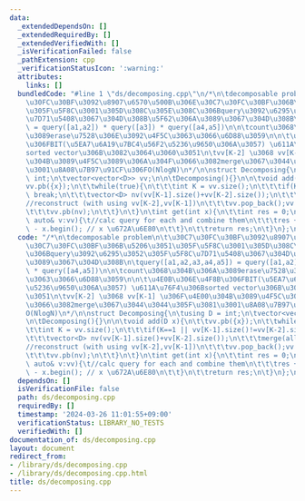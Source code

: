 ```yaml
---
data:
  _extendedDependsOn: []
  _extendedRequiredBy: []
  _extendedVerifiedWith: []
  _isVerificationFailed: false
  _pathExtension: cpp
  _verificationStatusIcon: ':warning:'
  attributes:
    links: []
  bundledCode: "#line 1 \"ds/decomposing.cpp\"\n/*\n\tdecomposable problem\n\t\u30C7\
    \u30FC\u30BF\u3092\u8907\u6570\u500B\u306E\u30C7\u30FC\u30BF\u306B\u5206\u3051\
    \u305F\u5F8C\u3001\u305D\u308C\u305E\u308C\u306Bquery\u3092\u6295\u3052\u305F\u5F8C\
    \u7D71\u5408\u3067\u304D\u308B\u5F62\u306A\u3089\u3067\u304D\u308B\n\tquery([a1,a2,a3,a4,a5])\
    \ = query([a1,a2]) * query([a3]) * query([a4,a5])\n\n\tcount\u3068\u304B\u306A\
    \u3089erase\u7528\u306E\u3092\u4F5C\u3063\u3066\u6D88\u3059\n\n\t\u4E0B\u306E\u4F8B\
    \u306FBIT(\u5EA7\u6A19\u7BC4\u56F2\u5236\u9650\u306A\u3057) \u611A\u76F4\u306B\
    sorted vector\u306B\u3082\u3064\u3060\u3051\n\tvv[K-2] \u3068 vv[K-1] \u306F\u4E00\
    \u304B\u3089\u4F5C\u3089\u306A\u304F\u3066\u3082merge\u3067\u3044\u3044\u305F\u3081\
    \u3001\u8A08\u7B97\u91CF\u306FO(NlogN)\n*/\n\nstruct Decomposing{\n\tusing D =\
    \ int;\n\tvector<vector<D>> vv;\n\n\tDecomposing(){}\n\n\tvoid add(D x){\n\t\t\
    vv.pb({x});\n\t\twhile(true){\n\t\t\tint K = vv.size();\n\t\t\tif(K==1 || vv[K-1].size()!=vv[K-2].size())\
    \ break;\n\t\t\tvector<D> nv(vv[K-1].size()+vv[K-2].size());\n\t\t\tmerge(all(vv[K-2]),all(vv[K-1]),nv.begin());\t\
    //reconstruct (with using vv[K-2],vv[K-1])\n\t\t\tvv.pop_back();vv.pop_back();\n\
    \t\t\tvv.pb(nv);\n\t\t}\n\t}\n\tint get(int x){\n\t\tint res = 0;\n\t\tfor(const\
    \ auto& v:vv){\t//calc query for each and combine them\n\t\t\tres += lower_bound(all(v),x)\
    \ - x.begin(); // x \u672A\u6E80\n\t\t}\n\t\treturn res;\n\t}\n};\n"
  code: "/*\n\tdecomposable problem\n\t\u30C7\u30FC\u30BF\u3092\u8907\u6570\u500B\u306E\
    \u30C7\u30FC\u30BF\u306B\u5206\u3051\u305F\u5F8C\u3001\u305D\u308C\u305E\u308C\
    \u306Bquery\u3092\u6295\u3052\u305F\u5F8C\u7D71\u5408\u3067\u304D\u308B\u5F62\u306A\
    \u3089\u3067\u304D\u308B\n\tquery([a1,a2,a3,a4,a5]) = query([a1,a2]) * query([a3])\
    \ * query([a4,a5])\n\n\tcount\u3068\u304B\u306A\u3089erase\u7528\u306E\u3092\u4F5C\
    \u3063\u3066\u6D88\u3059\n\n\t\u4E0B\u306E\u4F8B\u306FBIT(\u5EA7\u6A19\u7BC4\u56F2\
    \u5236\u9650\u306A\u3057) \u611A\u76F4\u306Bsorted vector\u306B\u3082\u3064\u3060\
    \u3051\n\tvv[K-2] \u3068 vv[K-1] \u306F\u4E00\u304B\u3089\u4F5C\u3089\u306A\u304F\
    \u3066\u3082merge\u3067\u3044\u3044\u305F\u3081\u3001\u8A08\u7B97\u91CF\u306F\
    O(NlogN)\n*/\n\nstruct Decomposing{\n\tusing D = int;\n\tvector<vector<D>> vv;\n\
    \n\tDecomposing(){}\n\n\tvoid add(D x){\n\t\tvv.pb({x});\n\t\twhile(true){\n\t\
    \t\tint K = vv.size();\n\t\t\tif(K==1 || vv[K-1].size()!=vv[K-2].size()) break;\n\
    \t\t\tvector<D> nv(vv[K-1].size()+vv[K-2].size());\n\t\t\tmerge(all(vv[K-2]),all(vv[K-1]),nv.begin());\t\
    //reconstruct (with using vv[K-2],vv[K-1])\n\t\t\tvv.pop_back();vv.pop_back();\n\
    \t\t\tvv.pb(nv);\n\t\t}\n\t}\n\tint get(int x){\n\t\tint res = 0;\n\t\tfor(const\
    \ auto& v:vv){\t//calc query for each and combine them\n\t\t\tres += lower_bound(all(v),x)\
    \ - x.begin(); // x \u672A\u6E80\n\t\t}\n\t\treturn res;\n\t}\n};\n"
  dependsOn: []
  isVerificationFile: false
  path: ds/decomposing.cpp
  requiredBy: []
  timestamp: '2024-03-26 11:01:55+09:00'
  verificationStatus: LIBRARY_NO_TESTS
  verifiedWith: []
documentation_of: ds/decomposing.cpp
layout: document
redirect_from:
- /library/ds/decomposing.cpp
- /library/ds/decomposing.cpp.html
title: ds/decomposing.cpp
---
```

